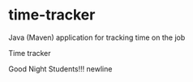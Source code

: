 # time-tracker
Java (Maven) application for tracking time on the job

Time tracker

Good Night Students!!!
newline
